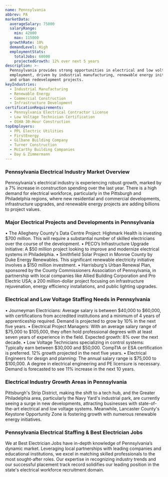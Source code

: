 ```yaml
---
name: Pennsylvania
abbrev: PA
marketData:
  averageSalary: 75000
  salaryRange:
    min: 42000
    max: 115000
  growthRate: 10%
  demandLevel: High
  employmentStats:
    totalJobs: 60000
    projectedGrowth: 12% over next 5 years
description: >-
  Pennsylvania provides strong opportunities in electrical and low voltage
  employment, driven by industrial manufacturing, renewable energy initiatives,
  and urban redevelopment projects.
keyIndustries:
  - Industrial Manufacturing
  - Renewable Energy
  - Commercial Construction
  - Infrastructure Development
certificationRequirements:
  - Pennsylvania Electrical Contractor License
  - Low Voltage Technician Certification
  - OSHA 30-Hour Construction
topEmployers:
  - PPL Electric Utilities
  - FirstEnergy
  - Gilbane Building Company
  - Turner Construction
  - McCarthy Building Companies
  - Day & Zimmermann
---
```

### Pennsylvania Electrical Industry Market Overview
Pennsylvania's electrical industry is experiencing robust growth, marked by a 7% increase in construction spending over the last year. There is a high demand for electrical workforce, particularly in the Pittsburgh and Philadelphia regions, where new residential and commercial developments, infrastructure upgrades, and renewable energy projects are adding billions to project values.

### Major Electrical Projects and Developments in Pennsylvania
• The Allegheny County's Data Centre Project: Highmark Health is investing $700 million. This will require a substantial number of skilled electricians over the course of the development.
• PECO’s Infrastructure Upgrade Initiative: A $50 million project looking to improve and modernize electrical systems in Philadelphia.
• Smithfield Solar Project in Monroe County by Duke Energy Renewables. This significant renewable electricity initiative involves a $150 million investment.
• Harrisburg's Urban Renewal Plan, sponsored by the County Commissioners Association of Pennsylvania, in partnership with local companies like Allied Building Corporation and Pro Electric USA; a 200 million-dollar project focusing on infrastructure rejuvenation, energy efficiency installations, and public lighting upgrades.

### Electrical and Low Voltage Staffing Needs in Pennsylvania
• Journeyman Electricians: Average salary is between $40,000 to $60,000, with certifications from accredited institutions and a minimum of 4 years of apprenticeship required. Demand is projected to grow by 10% in the next five years.
• Electrical Project Managers: With an average salary range of $75,000 to $105,000, they often hold professional degrees with at least seven years of experience in the field. Expected growth: 8% over the next decade.
• Low Voltage Technicians specializing in control systems: Typically earn between $30,000 and $50,000. CompTIA or ESA certification is preferred. 12% growth projected in the next five years.
• Electrical Engineers for design and planning: The annual salary range is $75,000 to $100,000. A degree in electrical engineering and PE licensure is necessary. Demand is forecasted to see 11% increase in the next 10 years.

### Electrical Industry Growth Areas in Pennsylvania
Pittsburgh's Strip District, making the shift to a tech hub, and the Greater Philadelphia area, particularly the Navy Yard's industrial park, are currently seeing a surge in new developments, attracting businesses with state-of-the-art electrical and low voltage systems. Meanwhile, Lancaster County's Keystone Opportunity Zone is fostering growth with numerous renewable energy initiatives.

### Pennsylvania Electrical Staffing & Best Electrician Jobs
We at Best Electrician Jobs have in-depth knowledge of Pennsylvania’s dynamic market. Leveraging local partnerships with leading companies and educational institutions, we excel in matching skilled professionals to the most sought-after roles. Our expertise in recognizing industry trends and our successful placement track record solidifies our leading position in the state's electrical workforce recruitment domain.
